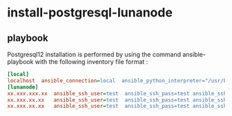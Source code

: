 # install-postgresql-lunanode

## playbook
Postgresql12 installation is performed by using the command ansible-playbook with the following inventory
file format :
```ini
[local]
localhost  ansible_connection=local  ansible_python_interpreter="/usr/bin/env python"
[lunanode]
xx.xxx.xxx.xx  ansible_ssh_user=test  ansible_ssh_pass=test ansible_ssh_extra_args='-o StrictHostKeyChecking=no'
xx.xxx.xx.xx   ansible_ssh_user=test  ansible_ssh_pass=test ansible_ssh_extra_args='-o StrictHostKeyChecking=no'
xx.xxx.xx.xx   ansible_ssh_user=test  ansible_ssh_pass=test ansible_ssh_extra_args='-o StrictHostKeyChecking=no'
``` 
 
